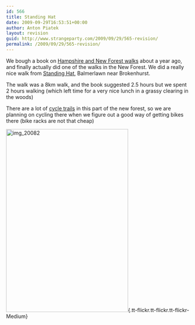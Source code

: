 ```yaml
---
id: 566
title: Standing Hat
date: 2009-09-29T16:53:51+00:00
author: Anton Piatek
layout: revision
guid: http://www.strangeparty.com/2009/09/29/565-revision/
permalink: /2009/09/29/565-revision/
---
```

We bough a book on [Hampshire and New Forest walks](http://www.amazon.co.uk/exec/obidos/ASIN/0711706093) about a year ago, and finally actually did one of the walks in the New Forest. We did a really nice walk from [Standing Hat](http://maps.google.co.uk/maps?q=50.831104,-1.55483&num=1&sll=54.136696,-4.042969&sspn=20.119194,53.569336&hl=en&ie=UTF8&ll=50.831475,-1.553965&spn=0.021088,0.052314&z=15), Balmerlawn near Brokenhurst.

The walk was a 8km walk, and the book suggested 2.5 hours but we spent 2 hours walking (which left time for a very nice lunch in a grassy clearing in the woods)

There are a lot of [cycle trails](http://www.new-forest-national-park.com/new-forest-cycling.html) in this part of the new forest, so we are planning on cycling there when we figure out a good way of getting bikes there (bike racks are not that cheap)

[<img src="http://farm3.static.flickr.com/2531/3959949604_3057dd0ace.jpg" border="0" alt="img_20082" width="333" height="500" />](http://farm3.static.flickr.com/2531/3959949604_3057dd0ace_b.jpg "img_20082"){.tt-flickr.tt-flickr.tt-flickr-Medium}